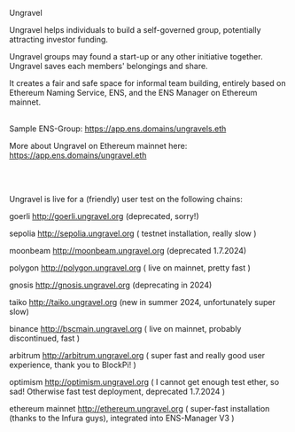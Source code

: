 Ungravel


Ungravel helps individuals to build a self-governed group, potentially attracting investor funding.

Ungravel groups may found a start-up or any other initiative together.
Ungravel saves each members' belongings and share. 

It creates a fair and safe space for informal team building, entirely based on Ethereum Naming Service, ENS, and the ENS Manager on Ethereum mainnet.
<br><br>

Sample ENS-Group:  https://app.ens.domains/ungravels.eth

More about Ungravel on Ethereum mainnet here: https://app.ens.domains/ungravel.eth 

<br><br>

Ungravel is live for a (friendly) user test on the following chains:

goerli            http://goerli.ungravel.org          (deprecated, sorry!)

sepolia           http://sepolia.ungravel.org         ( testnet installation, really slow )

moonbeam          http://moonbeam.ungravel.org        (deprecated 1.7.2024)

polygon           http://polygon.ungravel.org         ( live on mainnet, pretty fast )

gnosis            http://gnosis.ungravel.org          (deprecating in 2024)

taiko             http://taiko.ungravel.org           (new in summer 2024, unfortunately super slow)

binance           http://bscmain.ungravel.org         ( live on mainnet, probably discontinued, fast )

arbitrum          http://arbitrum.ungravel.org        ( super fast and really good user experience, thank you to BlockPi! )

optimism          http://optimism.ungravel.org        ( I cannot get enough test ether, so sad! Otherwise fast test deployment, deprecated 1.7.2024 )

ethereum mainnet  http://ethereum.ungravel.org        ( super-fast installation (thanks to the Infura guys), integrated into ENS-Manager V3 )

<br><br>


<!---
pepihasenfuss/pepihasenfuss is a ✨ special ✨ repository because its `README.md` (this file) appears on your GitHub profile.
You can click the Preview link to take a look at your changes.
--->
